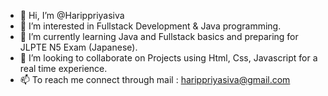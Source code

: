 - 👋 Hi, I’m @Harippriyasiva
- 👀 I’m interested in Fullstack Development & Java programming.
- 🌱 I’m currently learning Java and Fullstack basics and preparing for JLPTE N5 Exam (Japanese).
- 💞️ I’m looking to collaborate on Projects using Html, Css, Javascript for a real time experience.
- 📫 To reach me connect through mail : harippriyasiva@gmail.com


